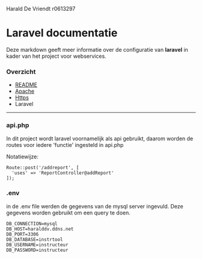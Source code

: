 Harald De Vriendt
r0613297
# Laravel documentatie  #
Deze markdown geeft meer informatie over de configuratie van **laravel** in kader van het project voor webservices.

### Overzicht ###
- [README](../readme.md)
- [Apache](../doc/apache.md)
- [Https](../doc/https.md)
- Laravel

----------
### api.php ###

In dit project wordt laravel voornamelijk als api gebruikt, daarom worden de routes voor iedere 'functie' ingesteld in api.php

Notatiewijze:

    Route::post('/addreport', [
      'uses' => 'ReportController@addReport'
    ]);


### .env ###
in de .env file werden de gegevens van de mysql server ingevuld. Deze gegevens worden gebruikt om een query te doen. 

    DB_CONNECTION=mysql
    DB_HOST=haralddv.ddns.net
    DB_PORT=3306
    DB_DATABASE=instrtool
    DB_USERNAME=instructeur
    DB_PASSWORD=instructeur
    
